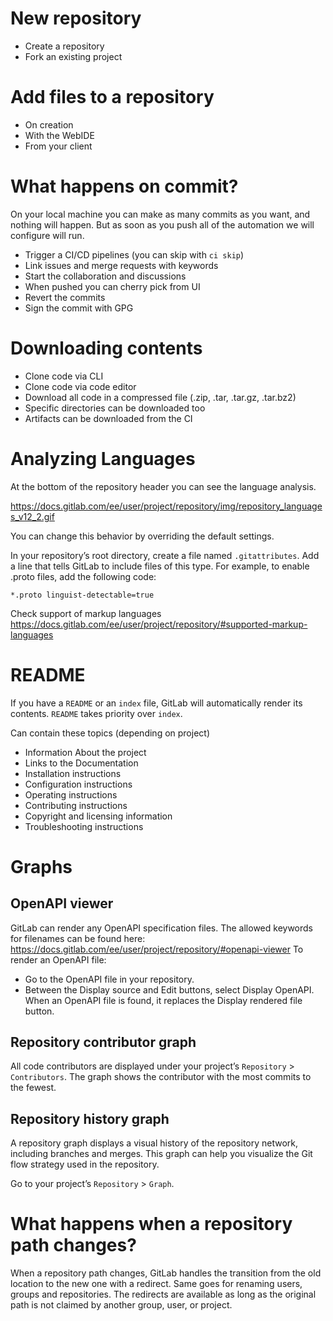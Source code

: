 # New repository
* Create a repository
* Fork an existing project

# Add files to a repository
* On creation
* With the WebIDE
* From your client

# What happens on commit?

On your local machine you can make as many commits as you want, and nothing will happen.
But as soon as you push all of the automation we will configure will run.

* Trigger a CI/CD pipelines (you can skip with `ci skip`)
* Link issues and merge requests with keywords
* Start the collaboration and discussions
* When pushed you can cherry pick from UI
* Revert the commits
* Sign the commit with GPG

# Downloading contents

* Clone code via CLI
* Clone code via code editor
* Download all code in a compressed file (.zip, .tar, .tar.gz, .tar.bz2)
* Specific directories can be downloaded too
* Artifacts can be downloaded from the CI

# Analyzing Languages
At the bottom of the repository header you can see the language analysis.

https://docs.gitlab.com/ee/user/project/repository/img/repository_languages_v12_2.gif

You can change this behavior by overriding the default settings.

In your repository’s root directory, create a file named `.gitattributes`.
Add a line that tells GitLab to include files of this type. For example, to enable .proto files, add the following code:

`*.proto linguist-detectable=true`

Check support of markup languages https://docs.gitlab.com/ee/user/project/repository/#supported-markup-languages

# README

If you have a `README` or an `index` file, GitLab will automatically render its contents.
`README` takes priority over `index`.

Can contain these topics (depending on project)
* Information About the project
* Links to the Documentation
* Installation instructions
* Configuration instructions
* Operating instructions
* Contributing instructions
* Copyright and licensing information
* Troubleshooting instructions

# Graphs

## OpenAPI viewer
GitLab can render any OpenAPI specification files. The allowed keywords for filenames can be found here:
https://docs.gitlab.com/ee/user/project/repository/#openapi-viewer
To render an OpenAPI file:
* Go to the OpenAPI file in your repository.
* Between the Display source and Edit buttons, select Display OpenAPI. When an OpenAPI file is found, it replaces the Display rendered file button.

## Repository contributor graph
All code contributors are displayed under your project’s `Repository` > `Contributors`.
The graph shows the contributor with the most commits to the fewest.

## Repository history graph

A repository graph displays a visual history of the repository network, including branches and merges. This graph can help you visualize the Git flow strategy used in the repository.

Go to your project’s `Repository` > `Graph`.


# What happens when a repository path changes?

When a repository path changes, GitLab handles the transition from the old location to the new one with a redirect.
Same goes for renaming users, groups and repositories.
The redirects are available as long as the original path is not claimed by another group, user, or project.
